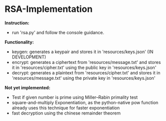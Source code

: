 # RSA-Implementation

**Instruction:**
* run 'rsa.py' and follow the console guidance.

**Functionality:**
* keygen: generates a keypair and stores it in 'resources/keys.json' (IN DEVELOPMENT)
* encrypt: generates a ciphertext from 'resources/message.txt' and stores it in 'resources/cipher.txt' using the public key in 'resources/keys.json'
* decrypt: generates a plaintext from 'resources/cipher.txt' and stores it in 'resources/message.txt' using the private key in 'resources/keys.json'

**Not yet implemented:**
* Test if given number is prime using Miller–Rabin primality test
* square-and-multiply Exponentiation, as the python-native pow function already uses this technique for faster exponentiation
* fast decryption using the chinese remainder theorem
